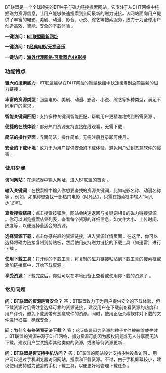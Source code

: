 <p>BT联盟是一个全球领先的BT种子与磁力链接搜索网站。它专注于从DHT网络中挖掘磁力资源信息，让用户能够快速搜索到全网最新的磁力链接。该网站面向用户提供了丰富的电影、美剧、动漫、影音、小说、综艺等搜索服务，致力于为全球用户创造高效、智能、安全的下载体验 。</p>
<p><strong>一键访问：</strong><a href="https://www.litxdh.com/sites/bt-lian-meng.html"><strong>BT联盟最新网址</strong></a></p>
<p><strong>一键访问：</strong><a href="https://pan.quark.cn/s/0db22432c259"><strong>⏬经典电影/无损音乐</strong></a></p>
<p><strong>一键访问：</strong><a href="http://ip.harmonylink.net/share/e82025"><strong>海外代理网络·可看蓝光4K影视</strong></a></p>
<h3><strong>功能特点</strong></h3>
<p><strong>强大的搜索能力</strong>：BT联盟能够在DHT网络的海量数据中快速搜索到全网最新的磁力链接 。</p>
<p><strong>丰富的资源类型</strong>：涵盖电影、美剧、动漫、影音、小说、综艺等多种类型，满足不同用户的需求 。</p>
<p><strong>智能关键词匹配</strong>：支持多种关键词智能匹配，帮助用户更精准地找到所需资源 。</p>
<p><strong>便捷的在线体验</strong>：部分热门资源支持直接在线观看，无需下载 。</p>
<p><strong>简洁的操作界面</strong>：界面简洁，操作简单，无需注册登录即可使用 。</p>
<p><strong>安全的下载环境</strong>：致力于为用户提供安全的下载体验，避免用户受到恶意软件的侵害 。</p>
<h3><strong>使用步骤</strong></h3>
<p><strong>访问网站</strong>：在浏览器中输入网址，进入BT联盟的首页 。</p>
<p><strong>输入关键词</strong>：在搜索框中输入你想要查找的资源关键词，比如电影名称、动漫名称等 。例如，如果你想查找一部热门电影《阿凡达》，只需在搜索框中输入“阿凡达”即可。</p>
<p><strong>查看搜索结果</strong>：点击搜索按钮后，网站会快速返回与关键词相关的磁力链接资源 。你可以浏览搜索结果列表，查看每个资源的详细信息，如文件大小、上传时间、热度等，以便选择最适合的资源。</p>
<p><strong>选择资源下载</strong>：点击你感兴趣的资源链接，进入资源详情页面 。在这里，你可以选择将磁力链接复制到剪贴板，然后使用支持磁力链接的下载工具（如迅雷）进行下载 。</p>
<p><strong>使用下载工具</strong>：打开你的下载工具，将复制的磁力链接粘贴到下载工具的搜索框或添加链接框中，开始下载资源 。</p>
<p><strong>享受资源</strong>：下载完成后，你就可以在本地设备上查看或使用你下载的资源了 。</p>
<h3><strong>常见问题</strong></h3>
<p><strong>问：BT联盟的资源是否安全？</strong> 答：BT联盟致力于为用户提供安全的下载体验，但下载资源时仍需注意选择可靠的资源链接 。建议用户在下载前查看资源的热度和用户评价，避免下载到带有恶意软件的资源。同时，使用正版杀毒软件对下载的文件进行扫描，确保安全 。</p>
<p><strong>问：为什么有些资源无法下载？</strong> 答：这可能是因为资源的种子文件被删除或失效 。BT联盟的资源来源于DHT网络，部分资源可能因为版权问题或无人分享而无法下载。建议用户尝试搜索其他类似的资源，或者等待资源更新 。</p>
<p><strong>问：BT联盟是否支持手机访问？</strong> 答：BT联盟的网站设计支持多种设备访问 。用户可以通过手机浏览器访问网站，搜索和下载资源。不过，由于手机屏幕较小，建议使用支持磁力链接的手机下载工具，以便更好地管理下载任务 。</p>
